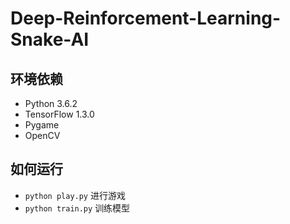 # Deep-Reinforcement-Learning-Snake-AI

## 环境依赖

* Python 3.6.2
* TensorFlow 1.3.0
* Pygame
* OpenCV

## 如何运行

* `python play.py` 进行游戏
* `python train.py` 训练模型 